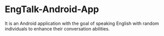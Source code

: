 # EngTalk-Android-App
It is an Android application with the goal of speaking English with random individuals to enhance their conversation abilities.
